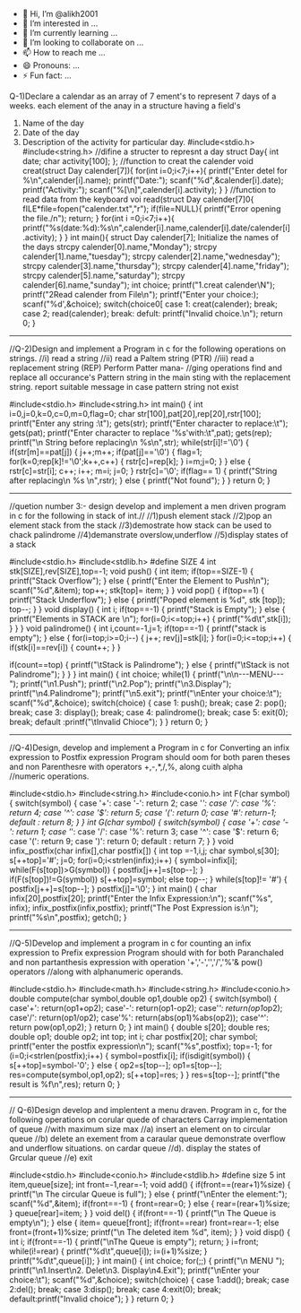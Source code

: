 - 👋 Hi, I’m @alikh2001
- 👀 I’m interested in ...
- 🌱 I’m currently learning ...
- 💞️ I’m looking to collaborate on ...
- 📫 How to reach me ...
- 😄 Pronouns: ...
- ⚡ Fun fact: ...

<!---
alikh2001/alikh2001 is a ✨ special ✨ repository because its `README.md` (this file) appears on your GitHub profile.
You can click the Preview link to take a look at your changes.
--->
Q-1)Declare a calendar as an array of 7 ement's to represent 7 days of a weeks. each element of the anay in a structure having a field's
1) Name of the day
2) Date of the day
3) Description of the activity for particular day.
#include<stdio.h>
#include<string.h>
//difine a structer to represnt a day
struct Day{
int date;
char activity[100];
};
//function to creat the calender
void creat(struct Day calender[7]){
for(int i=0;i<7;i++){
printf("Enter detel for %\n",calender[i].name);
printf("Date:");
scanf("%d",&calender[i].date);
printf("Activity:");
scanf("%[\n]",calender[i].activity);
}
}
//function to read data from the keyboard
voi read(struct Day calender[7]0{
fILE*file=fopen("calender.txt","r");
if(file=NULL){
printf("Error opening the file./n");
return;
}
for(int i =0;i<7;i++){
printf("%s(date:%d):%s\n",calender[i].name,calender[i].date/calender[i].activity);
}
}
int main(){
struct Day calender[7];
   Initialize the names of the days
   strcpy calender[0].name,"Monday");
   strcpy calender[1].name,"tuesday");
   strcpy calender[2].name,"wednesday");
   strcpy calender[3].name,"thursday");
   strcpy calender[4].name,"friday");
   strcpy calender[5].name,"saturday");
   strcpy calender[6].name,"sunday");
   int choice;
   printf("1.creat calender\N");
   printf("2Read calender from File\n");
   printf("Enter your choice:);
   scanf("%d',&choice);
   switch(choice0[
   case 1:
   creat(calender);
   break;
   case 2;
   read(calender);
   break:
   defult:
   printf("Invalid choice.\n");
   return 0;
   }

-----------------------------------------------------------------------------------------------------------------------------------------------------------------------------------------------------------------------------

   
//Q-2)Design and implement a Program in c for the following operations on strings.
//i) read a string 
//ii) read a Paltem string (PTR) 
//iii) read a replacement string (REP) Perform Patter mana-
//ging operations find and replace all occurance's Pattern string in the main sting with the replacement string. report suitable message in case pattern string not exist

#include<stdio.h>
#include<string.h>
int main()
{
int i=0,j=0,k=0,c=0,m=0,flag=0;
char str[100],pat[20],rep[20],rstr[100];
printf("Enter any string :\t");
gets(str);
printf("Enter character to replace:\t");
gets(pat); 
printf("Enter character to replace '%s'with:\t",pat);
gets(rep); 
printf("\n String before replacing\n \%s\n",str);
while(str[i]!='\0')
{
if(str[m]==pat[j])
{ 
j++;m++;
if(pat[j]=='\0') 
{
flag=1; 
for(k=0;rep[k]!='\0';k++,c++)
{
rstr[c]=rep[k]; 
}
i=m;j=0;
}
}
else
{
rstr[c]=str[i];
c++; i++; m=i; j=0;
}
rstr[c]='\0'; 
if(flag== 1)
{
printf("String after replacing\n %s \n",rstr);
}
else
{
printf("Not found");
}
}
return 0;
}

-----------------------------------------------------------------------------------------------------------------------------------------------------------------------------------------------------------------------------

//quetion number 3:- design develop and implement a men driven program in c for the following in stack of int.//
//1)push element stack 
//2)pop an element stack from the stack
//3)demostrate how stack can be used to chack palindrome
//4)demanstrate overslow,underflow
//5)display states of a stack

#include<stdio.h>
#include<stdlib.h>
#define SIZE 4
int stk[SIZE],rev[SIZE],top=-1;
void push()
{
int item;
if(top==SIZE-1)
{
printf("Stack Overflow");
}
else
{
printf("Enter the Element to Push\n");
scanf("%d",&item);
top++;
stk[top]= item;
}
}
void pop()
{
if(top==1)
{ 
printf("Stack Underflow");
}
else
{
printf("Poped element is %d", stk [top]);
top--;
}
}
void display()
{
int i;
if(top==-1)
{
printf("Stack is Empty");
}
else
{
printf("Elements in STACK are \n");
for(i=0;i<=top;i++)
{
printf("%d\t",stk[i]);
}
}
}
void palindrome()
{
int i,count=-1,j=1;
if(top==-1)
{
printf("stack is empty");
}
else
{
for(i=top;i>=0;i--)
{
j++;
rev[j]=stk[i];
}
for(i=0;i<=top;i++)
{
if(stk[i]==rev[i])
{
count++;
}
}

if(count==top)
{
printf("\tStack is Palindrome");
}
else
{
printf("\tStack is not Palindrome"); 
}
}
}
int main()
{
int choice;
while(1)
{
printf("\n\n---MENU---"); 
printf("\n1.Push"); 
printf("\n2.Pop"); 
printf("\n3.Display"); 
printf("\n4.Palindrome"); 
printf("\n5.exit"); 
printf("\nEnter your choice:\t"); 
scanf("%d",&choice);
switch(choice)
{
case 1: push(); 
break;
case 2: pop(); 
break;
case 3: display();
break;
case 4: palindrome();
break;
case 5: exit(0);
break;
default :printf("\tInvalid Chioce");
}
}
return 0;
}

-----------------------------------------------------------------------------------------------------------------------------------------------------------------------------------------------------------------------------

//Q-4)Design, develop and implement a Program in c for Converting an infix expression to Postfix expression Program should oom for both paren theses and non Parenthesre with operators +,-,*,/,%, along cuith alpha //numeric operations.

#include<stdio.h>
#include<string.h>
#include<conio.h>
int F(char symbol)
{
switch(symbol)
{
case '+':
case '-': return 2;
case '*':
case '/':
case '%': return 4;
case '^':
case '$': return 5;
case '(': return 0;
case '#': return-1;
default : return 8;
}
}
int G(char symbol)
{
switch(symbol)
{
case '+':
case '-': return 1;
case '*':
case '/':
case '%': return 3;
case '^':
case '$': return 6;
case '(': return 9;
case ')': return 0;
default : return 7;
}
}
void infix_postfix(char infix[],char postfix[])
{
int top =-1,i,j;
char symbol,s[30];
s[++top]='#';
j=0;
for(i=0;i<strlen(infix);i++)
{
symbol=infix[i];
while(F(s[top])>G(symbol))
{
postfix[j++]=s[top--];
}
if(F(s[top])!=G(symbol))
s[++top]=symbol;
else
top--;
} 
while(s[top]!= '#')
{
postfix[j++]=s[top--];
}
postfix[j]='\0';
}
int main()
{
char infix[20],postfix[20]; 
printf("Enter the Infix Expression:\n"); 
scanf("%s", infix); infix_postfix(infix,postfix); 
printf("The Post Expression is:\n"); printf("%s\n",postfix);
getch();
}

-----------------------------------------------------------------------------------------------------------------------------------------------------------------------------------------------------------------------------

//Q-5)Develop and implement a program in c for counting an infix expression to Prefix expression Program should with for both Paranchaled and non partanthesis expression with operation '+','-','','/','%'& pow() operators //along with alphanumeric operands.

#include<stdio.h>
#include<math.h>
#include<string.h>
#include<conio.h>
double compute(char symbol,double op1,double op2)
{
	switch(symbol)
	{
		case'+': return(op1+op2);
		case'-': return(op1-op2);
		case'*': return(op1*op2);
		case'/': return(op1/op2);
		case'%': return(abs(op1)%abs(op2));
		case'^': return pow(op1,op2);
	}
	return 0;
}
int main()
{
	double s[20];
	double res;
	double op1;
	double op2;
	int top;
	int i;
	char postfix[20];
	char symbol;
	printf("enter the postfix expression\n");
	scanf("%s",postfix);
	top=-1;
	for (i=0;i<strlen(postfix);i++)
	{
		symbol=postfix[i];
		if(isdigit(symbol))
		{
			s[++top]=symbol-'0';
		}
		else
		{
			op2=s[top--];
			op1=s[top--];
			res=compute(symbol,op1,op2);
			s[++top]=res;
		}
	}
	     res=s[top--];
	     printf("the result is %f\n",res);
	     return 0;
 }

-----------------------------------------------------------------------------------------------------------------------------------------------------------------------------------------------------------------------------

// Q-6)Design develop and implentent a menu draven. Program in c, for the following operations on corular quede of characters Carray implementation of queue
//with maximum size max
//a) insert an element on to circular queue
//b) delete an exement from a caraular queue demonstrate overflow and underflow situations. on cardar queue
//d). display the states of Grcular queue
//e) exit

#include<stdio.h>
#include<conio.h>
#include<stdlib.h>
#define size 5
int item,queue[size];
int front=-1,rear=-1;
void add()
{
if(front==(rear+1)%size)
{
printf("\n The circular Queue is full");
}
else
{
printf("\nEnter the element:");
scanf("%d",&item);
if(front==-1)
{
front=rear=0;
}
else
{ 
rear=(rear+1)%size;
}
queue[rear]=item;
}
}
void del()
{ 
if(front==-1)
{
printf("\n The Queue is empty\n");
}
else
{
item= queue[front]; 
if(front==rear)
front=rear=-1;
else
front=(front+1)%size;
printf("\n The deleted item %d", item);
}
} 
void disp()
{
int i; 
if(front==-1)
{
printf("\nThe Queue is empty");
return;
}
i=front; 
while(i!=rear)
{ 
printf("%d\t",queue[i]);
i=(i+1)%size;
} 
printf("%d\t",queue[i]);
}
int main()
{
int choice;
for(;;)
{
printf("\n MENU ");
printf("\n1.Insert\n2. Delet\n3. Display\n4.Exit");
printf("\nEnter your choice:\t");
scanf("%d",&choice);
switch(choice)
{
case 1:add(); 
break; 
case 2:del(); 
break; 
case 3:disp(); 
break; 
case 4:exit(0); 
break; 
default:printf("Invalid choice"); 
}
}
return 0;
}
